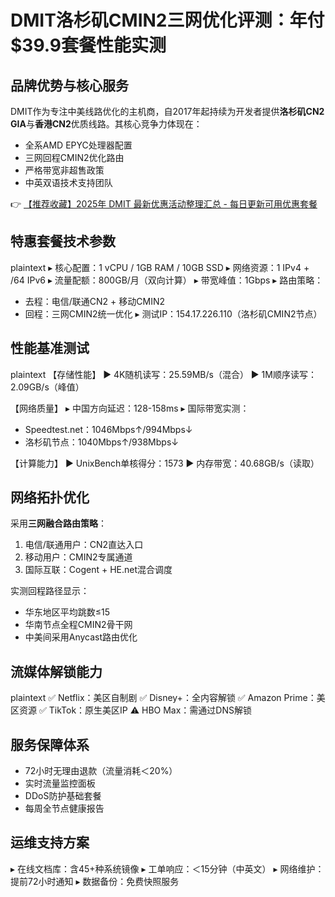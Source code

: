 # DMIT洛杉矶CMIN2三网优化评测：年付$39.9套餐性能实测

## 品牌优势与核心服务
DMIT作为专注中美线路优化的主机商，自2017年起持续为开发者提供**洛杉矶CN2 GIA**与**香港CN2**优质线路。其核心竞争力体现在：
- 全系AMD EPYC处理器配置
- 三网回程CMIN2优化路由
- 严格带宽非超售政策
- 中英双语技术支持团队

👉 [【推荐收藏】2025年 DMIT 最新优惠活动整理汇总 - 每日更新可用优惠套餐](https://bit.ly/dmit_coupon)

## 特惠套餐技术参数
plaintext
▸ 核心配置：1 vCPU / 1GB RAM / 10GB SSD
▸ 网络资源：1 IPv4 + /64 IPv6
▸ 流量配额：800GB/月（双向计算）
▸ 带宽峰值：1Gbps
▸ 路由策略：
   - 去程：电信/联通CN2 + 移动CMIN2
   - 回程：三网CMIN2统一优化
▸ 测试IP：154.17.226.110（洛杉矶CMIN2节点）

## 性能基准测试
plaintext
【存储性能】
▶ 4K随机读写：25.59MB/s（混合）
▶ 1M顺序读写：2.09GB/s（峰值）

【网络质量】
▸ 中国方向延迟：128-158ms
▸ 国际带宽实测：
   - Speedtest.net：1046Mbps↑/994Mbps↓
   - 洛杉矶节点：1040Mbps↑/938Mbps↓

【计算能力】
▶ UnixBench单核得分：1573
▶ 内存带宽：40.68GB/s（读取）

## 网络拓扑优化
采用**三网融合路由策略**：
1. 电信/联通用户：CN2直达入口
2. 移动用户：CMIN2专属通道
3. 国际互联：Cogent + HE.net混合调度

实测回程路径显示：
- 华东地区平均跳数≤15
- 华南节点全程CMIN2骨干网
- 中美间采用Anycast路由优化

## 流媒体解锁能力
plaintext
✅ Netflix：美区自制剧
✅ Disney+：全内容解锁
✅ Amazon Prime：美区资源
✅ TikTok：原生美区IP
⚠️ HBO Max：需通过DNS解锁

## 服务保障体系
- 72小时无理由退款（流量消耗＜20%）
- 实时流量监控面板
- DDoS防护基础套餐
- 每周全节点健康报告

## 运维支持方案
▸ 在线文档库：含45+种系统镜像
▸ 工单响应：＜15分钟（中英文）
▸ 网络维护：提前72小时通知
▸ 数据备份：免费快照服务
